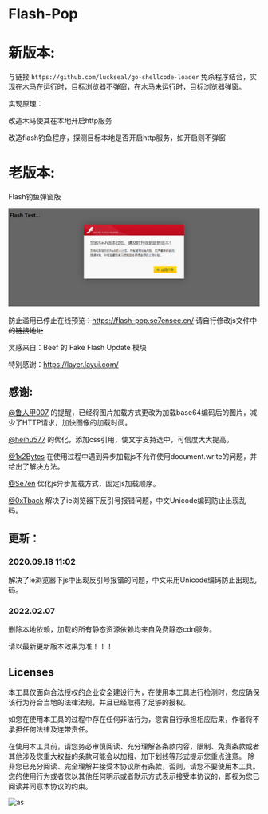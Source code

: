 # Flash-Pop

# 新版本:



与链接 `https://github.com/luckseal/go-shellcode-loader` 免杀程序结合，实现在木马在运行时，目标浏览器不弹窗，在木马未运行时，目标浏览器弹窗。



实现原理：

改造木马使其在本地开启http服务

改造flash钓鱼程序，探测目标本地是否开启http服务，如开启则不弹窗



# 老版本:



Flash钓鱼弹窗版

![](https://raw.githubusercontent.com/r00tSe7en/pictures/master/flashpop.png)

~~防止滥用已停止在线预览：https://flash-pop.se7ensec.cn/ 请自行修改js文件中的链接地址~~



灵感来自：Beef 的 Fake Flash Update 模块

特别感谢：https://layer.layui.com/

## 感谢:

[@鲁人甲007](https://www.t00ls.net/members-profile-6993.html) 的提醒，已经将图片加载方式更改为加载base64编码后的图片，减少了HTTP请求，加快图像的加载时间。

[@heihu577](https://www.t00ls.net/members-topics-12029.html) 的优化，添加css引用，使文字支持选中，可信度大大提高。

[@1x2Bytes](https://b1eed.github.io/) 在使用过程中遇到异步加载js不允许使用document.write的问题，并给出了解决方法。

[@Se7en](https://github.com/r00tSe7en) 优化js异步加载方式，固定js加载顺序。

[@0xTback](https://www.t00ls.net/members-profile-6271.html) 解决了ie浏览器下反引号报错问题，中文Unicode编码防止出现乱码。

## 更新：

### 2020.09.18 11:02

解决了ie浏览器下js中出现反引号报错的问题，中文采用Unicode编码防止出现乱码。

### 2022.02.07

删除本地依赖，加载的所有静态资源依赖均来自免费静态cdn服务。

请以最新更新版本效果为准！！！

## Licenses

本工具仅面向合法授权的企业安全建设行为，在使用本工具进行检测时，您应确保该行为符合当地的法律法规，并且已经取得了足够的授权。

如您在使用本工具的过程中存在任何非法行为，您需自行承担相应后果，作者将不承担任何法律及连带责任。

在使用本工具前，请您务必审慎阅读、充分理解各条款内容，限制、免责条款或者其他涉及您重大权益的条款可能会以加粗、加下划线等形式提示您重点注意。 除非您已充分阅读、完全理解并接受本协议所有条款，否则，请您不要使用本工具。您的使用行为或者您以其他任何明示或者默示方式表示接受本协议的，即视为您已阅读并同意本协议的约束。 

![as](https://starchart.cc/r00tSe7en/Flash-Pop.svg)
